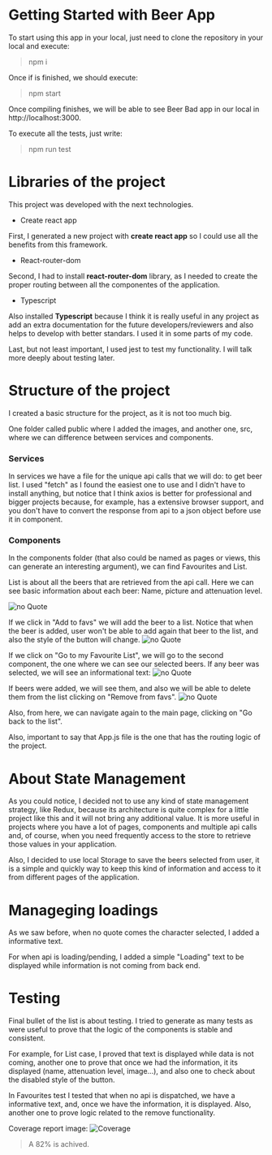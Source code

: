 # Getting Started with Beer App

To start using this app in your local, just need to clone the repository in your local and execute:

> npm i

Once if is finished, we should execute:

> npm start

Once compiling finishes, we will be able to see Beer Bad app in our local in http://localhost:3000.

To execute all the tests, just write:

> npm run test

# Libraries of the project

This project was developed with the next technologies.

- Create react app

First, I generated a new project with <strong>create react app</strong> so I could use all the benefits from this framework.

- React-router-dom

Second, I had to install <strong>react-router-dom</strong> library, as I needed to create the proper routing between all the componentes of the application.


- Typescript

Also installed <strong>Typescript</strong> because I think it is really useful in any project as add an extra documentation for the future developers/reviewers and also helps to develop with better standars. I used it in some parts of my code.

Last, but not least important, I used jest to test my functionality. I will talk more deeply about testing later.

# Structure of the project

I created a basic structure for the project, as it is not too much big.

One folder called public where I added the images, and another one, src, where we can difference between services and components. 

### Services 

In services we have a file for the unique api calls that we will do: to get beer list.
I used "fetch" as I found the easiest one to use and I didn't have to install anything, but notice that I think axios is better for professional and bigger projects because, for example, has a extensive browser support, and you don't have to convert the response from api to a json object before use it in component.

### Components 

In the components folder (that also could be named as pages or views, this can generate an interesting argument), we can find Favourites and List.

List is about all the beers that are retrieved from the api call. Here we can see basic information about each beer: Name, picture and attenuation level.

![no Quote](./public/List.png)

If we click in "Add to favs" we will add the beer to a list.
Notice that when the beer is added, user won't be able to add again that beer to the list, and also the style of the button will change.
![no Quote](./public/Disabled.png)

If we click on "Go to my Favourite List", we will go to the second component, the one where we can see our selected beers. If any beer was selected, we will see an informational text:
![no Quote](./public/empty.png)

If beers were added, we will see them, and also we will be able to delete them from the list clicking on "Remove from favs".
![no Quote](./public/favs.png)

Also, from here, we can navigate again to the main page, clicking on "Go back to the list".

Also, important to say that App.js file is the one that has the routing logic of the project.

# About State Management 

As you could notice, I decided not to use any kind of state management strategy, like Redux, because its architecture is quite complex for a little project like this and it will not bring any additional value. It is more useful in projects where you have a lot of pages, components and multiple api calls and, of course, when you need frequently access to the store to retrieve those values in your application.

Also, I decided to use local Storage to save the beers selected from user, it is a simple and quickly way to keep this kind of information and access to it from different pages of the application.

# Manageging loadings

As we saw before, when no quote comes the character selected, I added a informative text.

For when api is loading/pending, I added a simple "Loading" text to be displayed while information is not coming from back end.

# Testing

Final bullet of the list is about testing. I tried to generate as many tests as were useful to prove that the logic of the components is stable and consistent.

For example, for List case, I proved that text is displayed while data is not coming, another one to prove that once we had the information, it its displayed (name, attenuation level, image...), and also one to check about the disabled style of the button.

In Favourites test I tested that when no api is dispatched, we have a informative text, and, once we have the information, it is displayed.
Also, another one to prove logic related to the remove functionality.

Coverage report image:
![Coverage](./public/coverage.png)

>A 82% is achived.